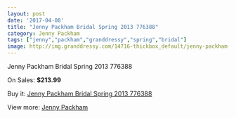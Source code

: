 ```yaml
---
layout: post
date: '2017-04-08'
title: "Jenny Packham Bridal Spring 2013 776388"
category: Jenny Packham
tags: ["jenny","packham","granddressy","spring","bridal"]
image: http://img.granddressy.com/14716-thickbox_default/jenny-packham-bridal-spring-2013-776388.jpg
---
```

Jenny Packham Bridal Spring 2013 776388

On Sales: **$213.99**
<a href="https://www.granddressy.com/en/jenny-packham/13769-jenny-packham-bridal-spring-2013-776388.html"><amp-img layout="responsive" width="600" height="600" src="//img.granddressy.com/14716-thickbox_default/jenny-packham-bridal-spring-2013-776388.jpg" alt="Jenny Packham Bridal Spring 2013 776388 0" /></a>

Buy it: [Jenny Packham Bridal Spring 2013 776388](https://www.granddressy.com/en/jenny-packham/13769-jenny-packham-bridal-spring-2013-776388.html "Jenny Packham Bridal Spring 2013 776388")

View more: [Jenny Packham](https://www.granddressy.com/en/17-jenny-packham "Jenny Packham")